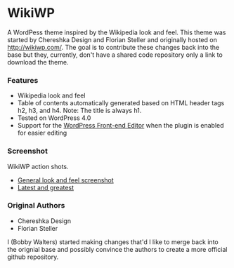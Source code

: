 WikiWP
======

A WordPess theme inspired by the Wikipedia look and feel. This theme was started by Chereshka Design and Florian Steller and originally hosted on http://wikiwp.com/. The goal is to contribute these changes back into the base but they, currently, don't have a shared code repository only a link to download the theme.

### Features
* Wikipedia look and feel
* Table of contents automatically generated based on HTML header tags h2, h3, and h4. Note: The title is always h1.
* Tested on WordPress 4.0
* Support for the [WordPress Front-end Editor](https://wordpress.org/plugins/wp-front-end-editor/) when the plugin is enabled for easier editing

### Screenshot
WikiWP action shots.
* [General look and feel screenshot](screenshot.png)
* [Latest and greatest](screenshot1.png)

### Original Authors
* Chereshka Design
* Florian Steller

I (Bobby Walters) started making changes that'd I like to merge back into the orignial base and possibly convince the authors to create a more official github repository.

